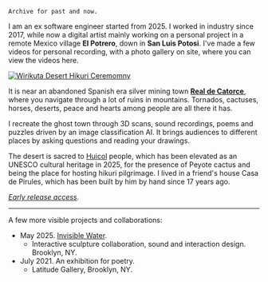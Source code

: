 	Archive for past and now.

I am an ex software engineer started from 2025. I worked in industry since 2017, while now a digital artist mainly working on a personal project in a remote Mexico village **El Potrero**, down in **San Luis Potosi**. I've made a few videos for personal recording, with a photo gallery on site, where you can view the videos here.

[![Wirikuta Desert Hikuri Ceremomny](https://img.youtube.com/vi/6q2x2lhG3CY/0.jpg)](https://www.youtube.com/embed/6q2x2lhG3CY?si=Wu-UMO7ShpM8NgBT)

It is near an abandoned Spanish era silver mining town **[Real de Catorce](https://www.google.com/maps/embed?pb=!1m18!1m12!1m3!1d58457.14986827569!2d-100.87628799999999!3d23.691264!2m3!1f0!2f0!3f0!3m2!1i1024!2i768!4f13.1!3m3!1m2!1s0x8680b38b6edf55df%3A0x42020ea827b2cc8c!2zUmVhbCBkZSBDYXRvcmNlLCDlnKPot6_mmJPmlq_ms6LmiZjopb8!5e0!3m2!1szh-CN!2smx!4v1746397771318!5m2!1szh-CN!2smx)**, where you navigate through a lot of ruins in mountains. Tornados, cactuses, horses, deserts, peace and hearts among people are all there it has. 

I recreate the ghost town through 3D scans, sound recordings, poems and puzzles driven by an image classification AI. It brings audiences to different places by asking questions and reading your drawings.

The desert is sacred to [Huicol](https://en.wikipedia.org/wiki/Huichol) people, which has been elevated as an UNESCO cultural heritage in 2025, for the presence of Peyote cactus and being the place for hosting hikuri pilgrimage. I lived in a friend's house Casa de Pirules, which has been built by him by hand since 17 years ago.

_[Early release access](http://knh190.itch.io/el-potrero)._

---

A few more visible projects and collaborations:

* May 2025. [Invisible Water](https://vimeo.com/1081693677). 
	* Interactive sculpture collaboration, sound and interaction design. Brooklyn, NY.
* July 2021. An exhibition for poetry. 
	* Latitude Gallery, Brooklyn, NY.
